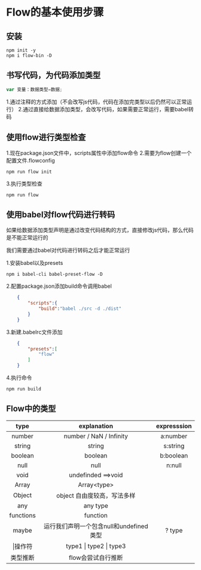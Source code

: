 # Flow的基本使用步骤

## 安装

```shell
npm init -y
npm i flow-bin -D
```

## 书写代码，为代码添加类型

```js
var 变量：数据类型=数据;
```

1.通过注释的方式添加（不会改写js代码，代码在添加完类型以后仍然可以正常运行）
2.通过直接给数据添加类型，会改写代码，如果需要正常运行，需要babel转码

## 使用flow进行类型检查

1.现在package.json文件中，scripts属性中添加flow命令
2.需要为flow创建一个配置文件.flowconfig

```shell
npm run flow init
```

3.执行类型检查

```shell
npm run flow
```

## 使用babel对flow代码进行转码

如果给数据添加类型声明是通过改变代码结构的方式，直接修改js代码，那么代码是不能正常运行的

我们需要通过babel对代码进行转码之后才能正常运行

1.安装babel以及presets

```shell
npm i babel-cli babel-preset-flow -D
```

2.配置package.json添加build命令调用babel

```json
    {
        "scripts":{
            "build":"babel ./src -d ./dist"
        }
    }
```

3.新建.babelrc文件添加

```json
    {
        "presets":[
            "flow"
        ]
    }
```

4.执行命令

```shell
npm run build
```

## Flow中的类型

|   type    |               explanation               | expresssion |
| :-------: | :-------------------------------------: | :---------: |
|  number   |         number / NaN / Infinity         |  a:number   |
|  string   |                 string                  |  s:string   |
|  boolean  |                 boolean                 |  b:boolean  |
|   null    |                  null                   |   n:null    |
|   void    |           undefinded ==>void            |             |
|   Array   |              Array\<type\>              |             |
|  Object   |       object 自由度较高，写法多样       |             |
|    any    |                any type                 |             |
| functions |                function                 |             |
|   maybe   | 运行我们声明一个包含null和undefined类型 |   ? type    |
| \|操作符  |         type1 \| type2 \| type3         |             |
| 类型推断  |           flow会尝试自行推断            |             |

